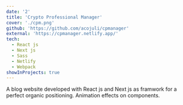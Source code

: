 ```yaml
---
date: '2'
title: 'Crypto Professional Manager'
cover: './cpm.png'
github: 'https://github.com/acojuli/cpmanager'
external: 'https://cpmanager.netlify.app/'
tech:
  - React js
  - Next js
  - Sass
  - Netlify
  - Webpack
showInProjects: true
---
```


A blog website developed with React js and Next js as framwork for a perfect organic positioning.
Animation effects on components.